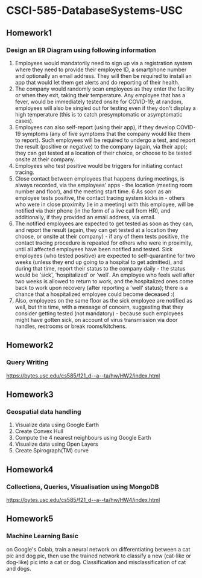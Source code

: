 # CSCI-585-DatabaseSystems-USC

## Homework1
  ### Design an ER Diagram using following information
  1. Employees would mandatorily need to sign up via a registration system where they need to provide their employee ID, a smartphone number and optionally an email address. They will then be required to install an app that would let them get alerts and do reporting of their health.
2. The company would randomly scan employees as they enter the facility or when they exit, taking their temperature. Any employee that has a fever, would be immediately tested onsite for COVID-19; at random, employees will also be singled out for testing even if they don't display a high temperature (this is to catch presymptomatic or asymptomatic cases).
3. Employees can also self-report (using their app), if they develop COVID-19 symptoms (any of five symptoms that the company would like them to report). Such employees will be required to undergo a test, and report the result (positive or negative) to the company (again, via their app); they can get tested at a location of their choice, or choose to be tested onsite at their company.
4. Employees who test positive would be triggers for initiating contact tracing.
5. Close contact between employees that happens during meetings, is always recorded, via the employees' apps - the location (meeting room number and floor), and the meeting start time.
6 As soon as an employee tests positive, the contact tracing system kicks in - others who were in close proximity (ie in a meeting) with this employee, will be notified via their phone (in the form of a live call from HR), and additionally, if they provided an email address, via email.
7. The notified employees are expected to get tested as soon as they can, and report the result (again, they can get tested at a location they choose, or onsite at their company) - if any of them tests positive, the contact tracing procedure is repeated for others who were in proximity, until all affected employees have been notified and tested. Sick employees (who tested positive) are expected to self-quarantine for two weeks (unless they end up going to a hospital to get admitted), and during that time, report their status to the company daily - the status would be 'sick', 'hospitalized' or 'well'. An employee who feels well after two weeks is allowed to return to work, and the hospitalized ones come back to work upon recovery (after reporting a 'well' status); there is a chance that a hospitalized employee could become deceased :(
8. Also, employees on the same floor as the sick employee are notified as well, but this time, with a message of concern, suggesting that they consider getting tested (not mandatory) - because such employees might have gotten sick, on account of virus transmission via door handles, restrooms or break rooms/kitchens.

## Homework2
  ### Query Writing
  https://bytes.usc.edu/cs585/f21_d--a--ta/hw/HW2/index.html
  
## Homework3
  ### Geospatial data handling
  
1. Visualize data using Google Earth
2. Create Convex Hull
3. Compute the 4 nearest neighbours using Google Earth
4. Visualize data using Open Layers
5. Create Spirograph(TM) curve

## Homework4
  ### Collections, Queries, Visualisation using MongoDB
  https://bytes.usc.edu/cs585/f21_d--a--ta/hw/HW4/index.html
  
## Homework5
  ### Machine Learning Basic
  on Google's Colab, train a neural network on differentiating between a cat pic and dog pic, then use the trained network to classify a new (cat-like or dog-like) pic into a cat or dog.
  Classification and misclassification of cat and dogs.
  
